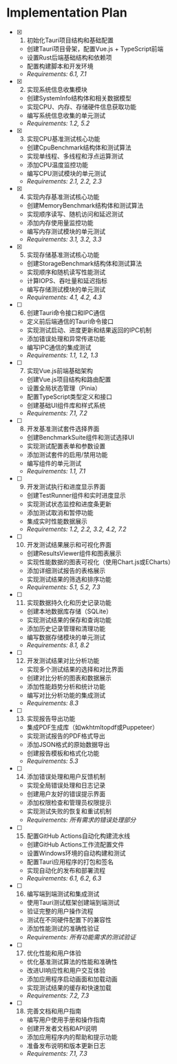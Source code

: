 # Implementation Plan

- [x] 1. 初始化Tauri项目结构和基础配置
  - 创建Tauri项目骨架，配置Vue.js + TypeScript前端
  - 设置Rust后端基础结构和依赖项
  - 配置构建脚本和开发环境
  - _Requirements: 6.1, 7.1_

- [x] 2. 实现系统信息收集模块
  - 创建SystemInfo结构体和相关数据模型
  - 实现CPU、内存、存储硬件信息获取功能
  - 编写系统信息收集的单元测试
  - _Requirements: 1.2, 5.2_

- [x] 3. 实现CPU基准测试核心功能
  - 创建CpuBenchmark结构体和测试算法
  - 实现单线程、多线程和浮点运算测试
  - 添加CPU温度监控功能
  - 编写CPU测试模块的单元测试
  - _Requirements: 2.1, 2.2, 2.3_

- [x] 4. 实现内存基准测试核心功能
  - 创建MemoryBenchmark结构体和测试算法
  - 实现顺序读写、随机访问和延迟测试
  - 添加内存使用量监控功能
  - 编写内存测试模块的单元测试
  - _Requirements: 3.1, 3.2, 3.3_

- [x] 5. 实现存储基准测试核心功能
  - 创建StorageBenchmark结构体和测试算法
  - 实现顺序和随机读写性能测试
  - 计算IOPS、吞吐量和延迟指标
  - 编写存储测试模块的单元测试
  - _Requirements: 4.1, 4.2, 4.3_

- [ ] 6. 创建Tauri命令接口和IPC通信
  - 定义前后端通信的Tauri命令接口
  - 实现测试启动、进度更新和结果返回的IPC机制
  - 添加错误处理和异常传递功能
  - 编写IPC通信的集成测试
  - _Requirements: 1.1, 1.2, 1.3_

- [ ] 7. 实现Vue.js前端基础架构
  - 创建Vue.js项目结构和路由配置
  - 设置全局状态管理（Pinia）
  - 配置TypeScript类型定义和接口
  - 创建基础UI组件库和样式系统
  - _Requirements: 7.1, 7.2_

- [ ] 8. 开发基准测试套件选择界面
  - 创建BenchmarkSuite组件和测试选择UI
  - 实现测试配置表单和参数设置
  - 添加测试套件的启用/禁用功能
  - 编写组件的单元测试
  - _Requirements: 1.1, 7.1_

- [ ] 9. 开发测试执行和进度显示界面
  - 创建TestRunner组件和实时进度显示
  - 实现测试状态监控和进度条更新
  - 添加测试取消和暂停功能
  - 集成实时性能数据展示
  - _Requirements: 1.2, 2.2, 3.2, 4.2, 7.2_

- [ ] 10. 开发测试结果展示和可视化界面
  - 创建ResultsViewer组件和图表展示
  - 实现性能数据的图表可视化（使用Chart.js或ECharts）
  - 添加详细测试报告的表格展示
  - 实现测试结果的筛选和排序功能
  - _Requirements: 5.1, 5.2, 7.3_

- [ ] 11. 实现数据持久化和历史记录功能
  - 创建本地数据库存储（SQLite）
  - 实现测试结果的保存和查询功能
  - 添加历史记录管理和清理功能
  - 编写数据存储模块的单元测试
  - _Requirements: 8.1, 8.2_

- [ ] 12. 开发测试结果对比分析功能
  - 实现多个测试结果的选择和对比界面
  - 创建对比分析的图表和数据展示
  - 添加性能趋势分析和统计功能
  - 编写对比分析功能的集成测试
  - _Requirements: 8.3_

- [ ] 13. 实现报告导出功能
  - 集成PDF生成库（如wkhtmltopdf或Puppeteer）
  - 实现测试报告的PDF格式导出
  - 添加JSON格式的原始数据导出
  - 创建报告模板和格式化功能
  - _Requirements: 5.3_

- [ ] 14. 添加错误处理和用户反馈机制
  - 实现全局错误处理和日志记录
  - 创建用户友好的错误提示界面
  - 添加权限检查和管理员权限提示
  - 实现测试失败的恢复和重试机制
  - _Requirements: 所有需求的错误处理部分_

- [ ] 15. 配置GitHub Actions自动化构建流水线
  - 创建GitHub Actions工作流配置文件
  - 设置Windows环境的自动构建和测试
  - 配置Tauri应用程序的打包和签名
  - 实现自动化的发布和部署流程
  - _Requirements: 6.1, 6.2, 6.3_

- [ ] 16. 编写端到端测试和集成测试
  - 使用Tauri测试框架创建端到端测试
  - 验证完整的用户操作流程
  - 测试在不同硬件配置下的兼容性
  - 添加性能测试的准确性验证
  - _Requirements: 所有功能需求的测试验证_

- [ ] 17. 优化性能和用户体验
  - 优化基准测试算法的性能和准确性
  - 改进UI响应性和用户交互体验
  - 添加应用程序启动画面和加载动画
  - 实现测试结果的缓存和快速加载
  - _Requirements: 7.2, 7.3_

- [ ] 18. 完善文档和用户指南
  - 编写用户使用手册和操作指南
  - 创建开发者文档和API说明
  - 添加应用程序内的帮助和提示功能
  - 准备发布说明和版本更新日志
  - _Requirements: 7.1, 7.3_
